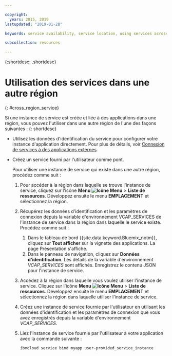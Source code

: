 ```yaml
---

copyright:
  years: 2015, 2019
lastupdated: "2019-01-28"

keywords: service availability, service location, using services across regions

subcollection: resources

---
```


{:shortdesc: .shortdesc}

# Utilisation des services dans une autre région
{: #cross_region_service}

Si une instance de service est créée et liée à des applications dans une région, vous pouvez l'utiliser dans une autre région de l'une des façons suivantes :
{: shortdesc}

  * Utilisez les données d'identification du service pour configurer votre instance d'application directement. Pour plus de détails, voir [Connexion de services à des applications externes](/docs/resources?topic=resources-externalapp#externalapp).
  * Créez un service fourni par l'utilisateur comme pont.

	Pour utiliser une instance de service qui existe dans une autre région, procédez comme suit :

      1. Pour accéder à la région dans laquelle se trouve l'instance de service, cliquez sur l'icône **Menu  ![Icône Menu](../icons/icon_hamburger.svg)** > **Liste de ressources**. Développez ensuite le menu **EMPLACEMENT** et sélectionnez la région.

      2. Récupérez les données d'identification et les paramètres de connexion depuis la variable d'environnement VCAP_SERVICES de l'instance de service dans la région dans laquelle le service existe. Procédez comme suit :

	       1. Dans le tableau de bord {{site.data.keyword.Bluemix_notm}}, cliquez sur **Tout afficher** sur la vignette des applications. La page Présentation s'affiche.
	       2. Dans le panneau de navigation, cliquez sur **Données d'identification**. Les détails de la variable d'environnement *VCAP_SERVICES* sont affichés. Enregistrez le contenu JSON pour l'instance de service.

      3. Accédez à la région dans laquelle vous voulez utiliser l'instance de service. Cliquez sur l'icône **Menu ![Icône Menu](../icons/icon_hamburger.svg)** > **Liste de ressources**. Développez ensuite le menu **EMPLACEMENT** et sélectionnez la région dans laquelle utiliser l'instance de service.

      4. Créez une instance de service fournie par l'utilisateur en utilisant les données d'identification et les paramètres de connexion que vous avez enregistrés depuis la variable d'environnement *VCAP_SERVICES*.

      5. Liez l'instance de service fournie par l'utilisateur à votre application avec la commande suivante :

	     ```
	     ibmcloud service bind myapp user-provided_service_instance
	     ```
